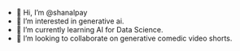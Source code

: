 - 👋 Hi, I’m @shanalpay
- 👀 I’m interested in generative ai.
- 🌱 I’m currently learning AI for Data Science.
- 💞️ I’m looking to collaborate on generative comedic video shorts.

<!---
shanalpay/shanalpay is a ✨ special ✨ repository because its `README.md` (this file) appears on your GitHub profile.
You can click the Preview link to take a look at your changes.
--->
